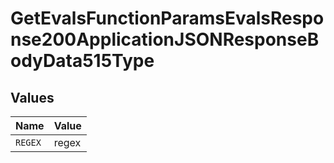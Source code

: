 # GetEvalsFunctionParamsEvalsResponse200ApplicationJSONResponseBodyData515Type


## Values

| Name    | Value   |
| ------- | ------- |
| `REGEX` | regex   |